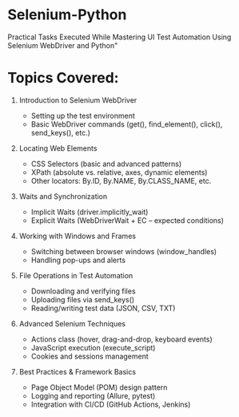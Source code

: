 # Selenium-Python
Practical Tasks Executed While Mastering UI Test Automation Using Selenium WebDriver and Python"

# Topics Covered:
1. Introduction to Selenium WebDriver
    * Setting up the test environment
    * Basic WebDriver commands (get(), find_element(), click(), send_keys(), etc.)

2. Locating Web Elements
    * CSS Selectors (basic and advanced patterns)
    * XPath (absolute vs. relative, axes, dynamic elements)
    * Other locators: By.ID, By.NAME, By.CLASS_NAME, etc.

3. Waits and Synchronization
    * Implicit Waits (driver.implicitly_wait)
    * Explicit Waits (WebDriverWait + EC – expected conditions)

4. Working with Windows and Frames
    * Switching between browser windows (window_handles)
    * Handling pop-ups and alerts

5. File Operations in Test Automation
    * Downloading and verifying files
    * Uploading files via send_keys()
    * Reading/writing test data (JSON, CSV, TXT)

6. Advanced Selenium Techniques
    * Actions class (hover, drag-and-drop, keyboard events)
    * JavaScript execution (execute_script)
    * Cookies and sessions management

7. Best Practices & Framework Basics
    * Page Object Model (POM) design pattern
    * Logging and reporting (Allure, pytest)
    * Integration with CI/CD (GitHub Actions, Jenkins)
